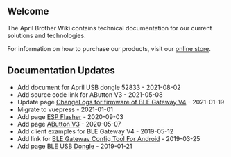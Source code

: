 ## Welcome

The April Brother Wiki contains technical documentation for our current solutions and technologies.

For information on how to purchase our products, visit our [online store](https://store.aprbrother.com).

## Documentation Updates

* Add document for April USB dongle 52833 - 2021-08-02
* Add source code link for AButton V3 - 2021-05-08
* Update page [ChangeLogs for firmware of BLE Gateway V4](AB_BLE_Gateway_V4_Firmware_Changes.md) - 2021-01-19
* Migrate to vuepress - 2021-01-01
* Add page [ESP Flasher](ESP_Flasher.md) - 2020-09-03
* Add page [AButton V3](AButton_V3.md) - 2020-05-07
* Add client examples for BLE Gateway V4 - 2019-05-12
* Add link for [BLE Gateway Config Tool For Android](Software_AB_BLE_Gateway_V4.md) - 2019-03-25
* Add page [BLE USB Dongle](BleUsbDongle.md) - 2019-01-21
